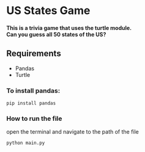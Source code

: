 
# US States Game


#### This is a trivia game that uses the turtle module.<br>Can you guess all 50 states of the US?



## Requirements
- Pandas
- Turtle


### To install pandas:

```
pip install pandas
```
### How to run the file

open the terminal and navigate to the path of the file
```
python main.py
